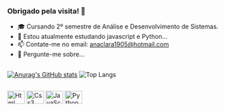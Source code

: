 ### Obrigado pela visita! 👋


- 🎓 Cursando 2º semestre de Análise e Desenvolvimento de Sistemas.
- 🌱 Estou atualmente estudando javascript e Python...
- 📫 Contate-me no email: anaclara1905@hotmail.com
- 💬 Pergunte-me sobre...

##
[![Anurag's GitHub stats](https://github-readme-stats.vercel.app/api?username=cllarinharc)](https://github.com/cllarinharc/github-readme-stats)
![Top Langs](https://github-readme-stats.vercel.app/api/top-langs/?username=cllarinharc&size_weight=0.5&count_weight=0.5)

##
<div>
  <img align="center" alt="Html" height="30" width="40" src="https://cdn.jsdelivr.net/gh/devicons/devicon/icons/html5/html5-original.svg" />
  <img align="center" alt="Css3" height="30" width="40"  src="https://cdn.jsdelivr.net/gh/devicons/devicon/icons/css3/css3-original.svg" />
  <img align="center" alt="JavaScript" height="30" width="40"  src="https://cdn.jsdelivr.net/gh/devicons/devicon/icons/javascript/javascript-original.svg" />
  <img align="center" alt="Python" height="30" width="40" src="https://cdn.jsdelivr.net/gh/devicons/devicon/icons/python/python-original.svg" />
</div>
